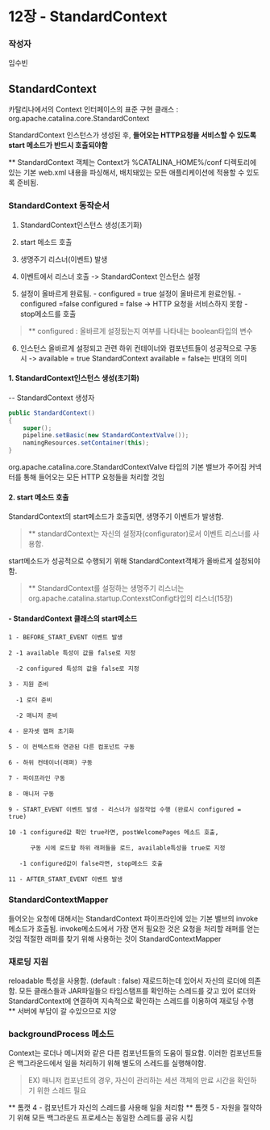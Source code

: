 


# 12장 - StandardContext

### 작성자

임수빈

## StandardContext

카탈리나에서의 Context 인터페이스의 표준 구현 클래스
: org.apache.catalina.core.StandardContext

StandardContext 인스턴스가 생성된 후,
__들어오는 HTTP요청을 서비스할 수 있도록 start 메소드가 반드시 호출되야함__

** StandardContext 객체는 Context가 %CATALINA_HOME%/conf 디렉토리에 있는 기본 web.xml 내용을 
  파싱해서, 배치돼있는 모든 애플리케이션에 적용할 수 있도록 준비됨.

### StandardContext 동작순서
 1. StandardContext인스턴스 생성(초기화)

 2. start 메소드 호출

 3. 생명주기 리스너(이벤트) 발생

 4. 이벤트에서 리스너 호출 -> StandardContext 인스턴스 설정

5. 설정이 올바르게 완료됨. - configured = true
설정이 올바르게 완료안됨. - configured =false 
configured = false -> HTTP 요청을 서비스하지 못함 - stop메소드를 호출
>** configured : 올바르게 설정됬는지 여부를 나타내는 boolean타입의 변수

6. 인스턴스 올바르게 설정되고 관련 하위 컨테이너와 컴포넌트들이 성공적으로 구동시
      -> available = true StandardContext
            available = false는 반대의 의미

#### 1. StandardContext인스턴스 생성(초기화)
-- StandardContext 생성자
```java
public StandardContext()
{
	super();
	pipeline.setBasic(new StandardContextValve());
	namingResources.setContainer(this);
}
```
org.apache.catalina.core.StandardContextValve 타입의 기본 밸브가 주어짐
커넥터를 통해 들어오는 모든 HTTP 요청들을 처리할 것임

#### 2. start 메소드 호출
StandardContext의 start메소드가 호출되면, 생명주기 이벤트가 발생함.
> ** standardContext는 자신의 설정자(configurator)로서 이벤트 리스너를 사용함.

start메소드가 성공적으로 수행되기 위해 StandardContext객체가 올바르게 설정되야함.

>** StandardContext를 설정하는 생명주기 리스너는 org.apache.catalina.startup.ContexstConfig타입의 리스너(15장)

#### **- StandardContext 클래스의 start메소드**
	1 - BEFORE_START_EVENT 이벤트 발생

	2 -1 available 특성이 값을 false로 지정

	  -2 configured 특성의 값을 false로 지정

	3 - 지원 준비

	  -1 로더 준비

	  -2 매니저 준비

	4 - 문자셋 맵퍼 초기화

	5 - 이 컨텍스트와 연관된 다른 컴포넌트 구동

	6 - 하위 컨테이너(래퍼) 구동

	7 - 파이프라인 구동

	8 - 매니저 구동

	9 - START_EVENT 이벤트 발생 - 리스너가 설정작업 수행 (완료시 configured = true)

	10 -1 configured값 확인 true라면, postWelcomePages 메소드 호출,

	      구동 시에 로드할 하위 래퍼들을 로드, available특성을 true로 지정

	   -1 configured값이 false라면, stop메소드 호출

	11 - AFTER_START_EVENT 이벤트 발생

### StandardContextMapper
  들어오는 요청에 대해서는 StandardContext 파이프라인에 있는 기본 밸브의 invoke 메소드가 호출됨.
  invoke메소드에서 가장 먼저 필요한 것은 요청을 처리할 래퍼를 얻는 것임
 적절한 래퍼를 찾기 위해 사용하는 것이 StandardContextMapper
 
### 재로딩 지원
reloadable 특성을 사용함. (default : false)
재로드하는데 있어서 자신의 로더에 의존함.
모든 클래스들과 JAR파일들으 타임스탬프를 확인하는 스레드를 갖고 있어
로더와 StandardContext에 연결하여 지속적으로 확인하는 스레드를 이용하여 재로딩 수행
** 서버에 부담이 갈 수있으므로 지양

### backgroundProcess 메소드
 Context는 로더나 메니저와 같은 다른 컴포넌트들의 도움이 필요함.
 이러한 컴포넌트들은 백그라운드에서 일을 처리하기 위해 별도의 스레드를 실행해야함.
 > EX) 매니저 컴포넌트의 경우, 자신이 관리하는 세션 객체의 만료 시간을 확인하기 위한 스레드 필요
 
 ** 톰캣 4 - 컴포넌트가 자신의 스레드를 사용해 일을 처리함
 ** 톰캣 5 - 자원을 절약하기 위해 모든 백그라운드 프로세스는 동일한 스레드를 공유 시킴
 
